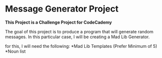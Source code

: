 # Message Generator Project

**This Project is a Challenge Project for CodeCademy**

The goal of this project is to produce a program that will generate random messages. In this particular case, I will be creating a Mad Lib Generator.

for this, I will need the following:
*Mad Lib Templates (Prefer Minimum of 5)
*Noun list
